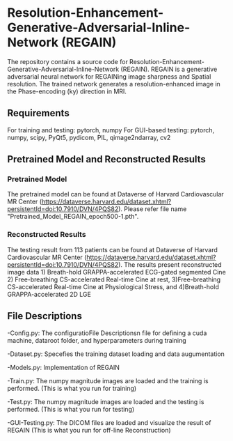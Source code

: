 # Resolution-Enhancement-Generative-Adversarial-Inline-Network (REGAIN)

The repository contains a source code for Resolution-Enhancement-Generative-Adversarial-Inline-Network (REGAIN). REGAIN is a generative adversarial neural network for REGAINing image sharpness and Spatial resolution. The trained network generates a resolution-enhanced image in the Phase-encoding (ky) direction in MRI.

## Requirements

For training and testing: pytorch, numpy
For GUI-based testing: pytorch, numpy, scipy, PyQt5, pydicom,  PIL, qimage2ndarray, cv2

## Pretrained Model and Reconstructed Results 

### Pretrained Model 
The pretrained model can be found at Dataverse of Harvard Cardiovascular MR Center (https://dataverse.harvard.edu/dataset.xhtml?persistentId=doi:10.7910/DVN/4PQS82).
Please refer file name "Pretrained_Model_REGAIN_epoch500-1.pth".


### Reconstructed Results
The testing result from 113 patients can be found at Dataverse of Harvard Cardiovascular MR Center (https://dataverse.harvard.edu/dataset.xhtml?persistentId=doi:10.7910/DVN/4PQS82). The results present reconstructed image data 1) Breath-hold GRAPPA-accelerated ECG-gated segmented Cine 2) Free-breathing CS-accelerated Real-time Cine at rest, 3)Free-breathing CS-accelerated Real-time Cine at Physiological Stress, and 4)Breath-hold GRAPPA-accelerated 2D LGE 



## File Descriptions
-Config.py: The configuratioFile Descriptionsn file for defining a cuda machine, dataroot folder, and hyperparameters during training

-Dataset.py: Specefies the training dataset loading and data augumentation

-Models.py: Implementation of REGAIN

-Train.py: The numpy magnitude images are loaded and the training is performed. (This is what you run for training)

-Test.py: The numpy magnitude images are loaded and the testing is performed. (This is what you run for testing)

-GUI-Testing.py: The DICOM files are loaded and visualize the result of REGAIN (This is what you run for off-line Reconstruction)

